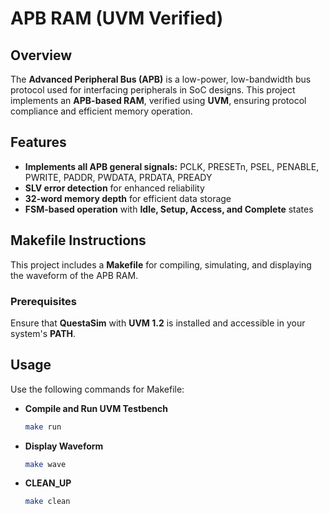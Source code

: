 # APB RAM (UVM Verified)

## Overview  
The **Advanced Peripheral Bus (APB)** is a low-power, low-bandwidth bus protocol used for interfacing peripherals in SoC designs. This project implements an **APB-based RAM**, verified using **UVM**, ensuring protocol compliance and efficient memory operation.

## Features  
- **Implements all APB general signals:** PCLK, PRESETn, PSEL, PENABLE, PWRITE, PADDR, PWDATA, PRDATA, PREADY  
- **SLV error detection** for enhanced reliability  
- **32-word memory depth** for efficient data storage  
- **FSM-based operation** with **Idle, Setup, Access, and Complete** states  

## Makefile Instructions  

This project includes a **Makefile** for compiling, simulating, and displaying the waveform of the APB RAM.  

### **Prerequisites**  
Ensure that **QuestaSim** with **UVM 1.2** is installed and accessible in your system's **PATH**.  

## Usage

Use the following commands for Makefile:

- **Compile and Run UVM Testbench**
  ```bash
  make run

- **Display Waveform**
  ```bash
  make wave

- **CLEAN_UP**
  ```bash
  make clean

